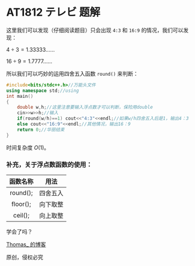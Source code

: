 # AT1812 テレビ 题解

这里我们可以发现（仔细阅读题目）只会出现 `4:3` 和 `16:9` 的情况，我们可以发现：

$4÷3=1.33333……$

$16÷9=1.7777……$

所以我们可以巧妙的运用四舍五入函数 `round()` 来判断：

```cpp
#include<bits/stdc++.h>//万能头文件
using namespace std;//using
int main()
{
    double w,h;//这里注意要输入浮点数才可以判断，保险用double
    cin>>w>>h;//输入
    if(round(w/h)==1) cout<<"4:3"<<endl;//如果w/h四舍五入后是1，输出4：3
    else cout<<"16:9"<<endl;//其他情况，输出16：9
    return 0;//华丽结束
}
```

时间复杂度 $O(1)$。

### 补充，关于浮点数函数的使用：

| 函数名称 | 用法 |
| :----: | :----: |
| round(); | 四舍五入 |
| floor(); | 向下取整 |
| ceil(); | 向上取整 |

学会了吗？

[Thomas_ 的博客](https://zyy-txws-noip.blog.luogu.org/)

原创，侵权必究